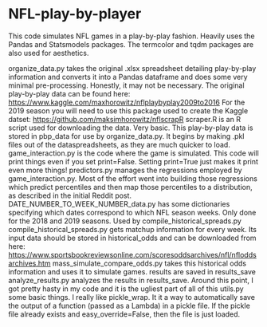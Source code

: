 # NFL-play-by-player
This code simulates NFL games in a play-by-play fashion. Heavily uses the Pandas and Statsmodels packages. The termcolor and tqdm packages are also used for aesthetics.

organize_data.py takes the original .xlsx spreadsheet detailing play-by-play information and converts it into a Pandas dataframe and does some very minimal pre-processing. Honestly, it may not be necessary. The original play-by-play data can be found here: https://www.kaggle.com/maxhorowitz/nflplaybyplay2009to2016 For the 2019 season you will need to use this package used to create the Kaggle datset: https://github.com/maksimhorowitz/nflscrapR 
scraper.R is an R script used for downloading the data. Very basic. This play-by-play data is stored in pbp_data for use by organize_data.py. It begins by making .pkl files out of the dataspreadsheets, as they are much quicker to load.
game_interaction.py is the code where the game is simulated. This code will print things even if you set print=False. Setting print=True just makes it print even more things!
predictors.py manages the regressions employed by game_interaction.py. Most of the effort went into building those regressions which predict percentiles and then map those percentiles to a distribution, as described in the initial Reddit post. 
DATE_NUMBER_TO_WEEK_NUMBER_data.py has some dictionaries specifying which dates correspond to which NFL season weeks. Only done for the 2018 and 2019 seasons. Used by compile_historical_spreads.py
compile_historical_spreads.py gets matchup information for every week. Its input data should be stored in historical_odds and can be downloaded from here: https://www.sportsbookreviewsonline.com/scoresoddsarchives/nfl/nfloddsarchives.htm
mass_simulate_compare_odds.py takes this historical odds information and uses it to simulate games. results are saved in results_save
analyze_results.py analyzes the results in results_save. Around this point, I got pretty hasty in my code and it is the ugliest part of all of this
utils.py some basic things. I really like pickle_wrap. It it a way to automatically save the output of a function (passed as a Lambda) in a pickle file. If the pickle file already exists and easy_override=False, then the file is just loaded.
